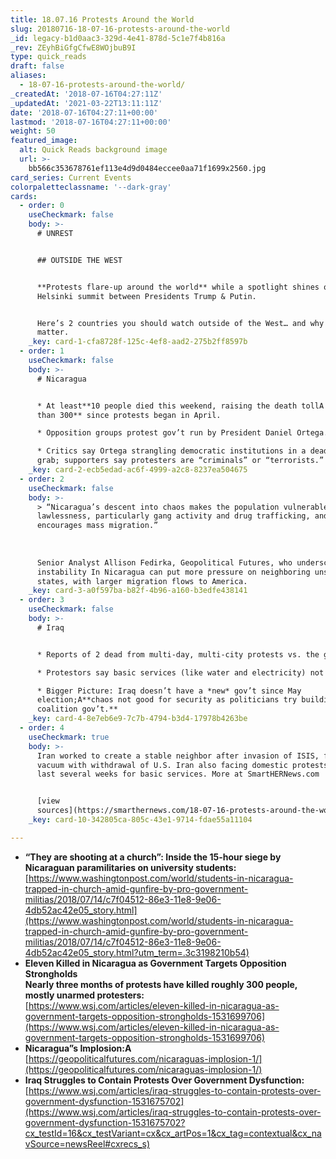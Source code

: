 ```yaml
---
title: 18.07.16 Protests Around the World
slug: 20180716-18-07-16-protests-around-the-world
_id: legacy-b1d0aac3-329d-4e41-878d-5c1e7f4b816a
_rev: ZEyhBiGfgCfwE8WOjbuB9I
type: quick_reads
draft: false
aliases:
  - 18-07-16-protests-around-the-world/
_createdAt: '2018-07-16T04:27:11Z'
_updatedAt: '2021-03-22T13:11:11Z'
date: '2018-07-16T04:27:11+00:00'
lastmod: '2018-07-16T04:27:11+00:00'
weight: 50
featured_image:
  alt: Quick Reads background image
  url: >-
    bb566c353678761ef113e4d9d0484eccee0aa71f1699x2560.jpg
card_series: Current Events
colorpaletteclassname: '--dark-gray'
cards:
  - order: 0
    useCheckmark: false
    body: >-
      # UNREST


      ## OUTSIDE THE WEST


      **Protests flare-up around the world** while a spotlight shines on the
      Helsinki summit between Presidents Trump & Putin.


      Here’s 2 countries you should watch outside of the West… and why they
      matter.
    _key: card-1-cfa8728f-125c-4ef8-aad2-275b2ff8597b
  - order: 1
    useCheckmark: false
    body: >-
      # Nicaragua


      * At least**10 people died this weekend, raising the death tollA to more
      than 300** since protests began in April.

      * Opposition groups protest gov’t run by President Daniel Ortega.

      * Critics say Ortega strangling democratic institutions in a deadly power
      grab; supporters say protesters are “criminals” or “terrorists.”
    _key: card-2-ecb5edad-ac6f-4999-a2c8-8237ea504675
  - order: 2
    useCheckmark: false
    body: >-
      > “Nicaragua’s descent into chaos makes the population vulnerable to
      lawlessness, particularly gang activity and drug trafficking, and
      encourages mass migration.”  
        
        
        
      Senior Analyst Allison Fedirka, Geopolitical Futures, who underscores
      instability In Nicaragua can put more pressure on neighboring unstable
      states, with larger migration flows to America.
    _key: card-3-a0f597ba-b82f-4b96-a160-b3edfe438141
  - order: 3
    useCheckmark: false
    body: >-
      # Iraq


      * Reports of 2 dead from multi-day, multi-city protests vs. the gov’t.

      * Protestors say basic services (like water and electricity) not provided.

      * Bigger Picture: Iraq doesn’t have a *new* gov’t since May
      election;A**chaos not good for security as politicians try building
      coalition gov’t.**
    _key: card-4-8e7eb6e9-7c7b-4794-b3d4-17978b4263be
  - order: 4
    useCheckmark: true
    body: >-
      Iran worked to create a stable neighbor after invasion of ISIS, filling a
      vacuum with withdrawal of U.S. Iran also facing domestic protests over
      last several weeks for basic services. More at SmartHERNews.com


      [view
      sources](https://smarthernews.com/18-07-16-protests-around-the-world/)
    _key: card-10-342805ca-805c-43e1-9714-fdae55a11104

---
```

* **“They are shooting at a church”: Inside the 15-hour siege by Nicaraguan paramilitaries on university students:**  
[https://www.washingtonpost.com/world/students-in-nicaragua-trapped-in-church-amid-gunfire-by-pro-government-militias/2018/07/14/c7f04512-86e3-11e8-9e06-4db52ac42e05_story.html](https://www.washingtonpost.com/world/students-in-nicaragua-trapped-in-church-amid-gunfire-by-pro-government-militias/2018/07/14/c7f04512-86e3-11e8-9e06-4db52ac42e05_story.html?utm_term=.3c3198210b54)
* **Eleven Killed in Nicaragua as Government Targets Opposition Strongholds**  
**Nearly three months of protests have killed roughly 300 people, mostly unarmed protesters:**  
[https://www.wsj.com/articles/eleven-killed-in-nicaragua-as-government-targets-opposition-strongholds-1531699706](https://www.wsj.com/articles/eleven-killed-in-nicaragua-as-government-targets-opposition-strongholds-1531699706)
* **Nicaragua”s Implosion:A**  
[https://geopoliticalfutures.com/nicaraguas-implosion-1/](https://geopoliticalfutures.com/nicaraguas-implosion-1/)
* **Iraq Struggles to Contain Protests Over Government Dysfunction:**  
[https://www.wsj.com/articles/iraq-struggles-to-contain-protests-over-government-dysfunction-1531675702](https://www.wsj.com/articles/iraq-struggles-to-contain-protests-over-government-dysfunction-1531675702?cx_testId=16&cx_testVariant=cx&cx_artPos=1&cx_tag=contextual&cx_navSource=newsReel#cxrecs_s)